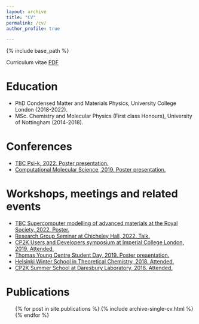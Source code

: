 ```yaml
---
layout: archive
title: "CV"
permalink: /cv/
author_profile: true

---
```


{% include base_path %}

Curriculum vitae [PDF](../files/CV.pdf)

Education
======
* PhD Condensed Matter and Materials Physics, University College London (2018-2022).
* MSc. Chemistry and Molecular Physics (First class Honours), University of Nottingham (2014-2018).

Conferences
======
* [TBC Psi-k, 2022. Poster presentation.](https://www.psik2022.net/home)
* [Computational Molecular Science, 2019. Poster presentation.](https://warwick.ac.uk/fac/sci/chemistry/chemevents/events/cms2019/)

Workshops, meetings and related events
======
* [TBC Supercomputer modelling of advanced materials at the Royal Society, 2022. Poster.](https://royalsociety.org/science-events-and-lectures/2022/06/supercomputer-modelling/)
* [Research Group Seminar at Chicheley Hall, 2022. Talk.](https://blumberger.net/wp-content/uploads/2022/03/program-Chicheley-Hall.pdf)
* [CP2K Users and Developers symposium at Imperial College London, 2019. Attended.](https://www.ccp5.ac.uk/cp2kmeet2019)
* [Thomas Young Centre Student Day, 2019. Poster presentation.](https://www.materials.qmul.ac.uk/news/3634/thomas-young-centre-tyc-student-day-2019)
* [Helsinki Winter School in Theoretical Chemistry, 2018. Attended.](http://www.chem.helsinki.fi/ws2018.html)
* [CP2K Summer School at Daresbury Laboratory, 2018. Attended.](https://www.cp2k.org/events:2018_summer_school:index)

Publications
======
  <ul>{% for post in site.publications %}
    {% include archive-single-cv.html %}
  {% endfor %}</ul>
  

